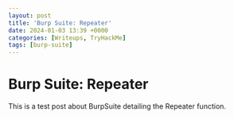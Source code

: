 ```yaml
---
layout: post
title: 'Burp Suite: Repeater'
date: 2024-01-03 13:39 +0000
categories: [Writeups, TryHackMe]
tags: [burp-suite]
---
```

# Burp Suite: Repeater


This is a test post about BurpSuite detailing the Repeater function.

